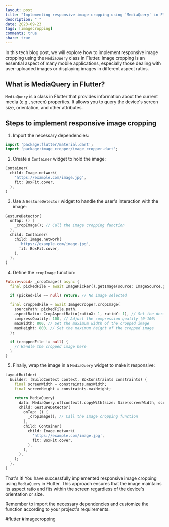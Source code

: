```yaml
---
layout: post
title: "Implementing responsive image cropping using `MediaQuery` in Flutter"
description: " "
date: 2023-09-23
tags: [imagecropping]
comments: true
share: true
---
```


In this tech blog post, we will explore how to implement responsive image cropping using the `MediaQuery` class in Flutter. Image cropping is an essential aspect of many mobile applications, especially those dealing with user-uploaded images or displaying images in different aspect ratios.

## What is MediaQuery in Flutter?

`MediaQuery` is a class in Flutter that provides information about the current media (e.g., screen) properties. It allows you to query the device's screen size, orientation, and other attributes.

## Steps to implement responsive image cropping

1. Import the necessary dependencies:
```dart
import 'package:flutter/material.dart';
import 'package:image_cropper/image_cropper.dart';
```
2. Create a `Container` widget to hold the image:
```dart
Container(
  child: Image.network(
    'https://example.com/image.jpg',
    fit: BoxFit.cover,
  ),
)
```
3. Use a `GestureDetector` widget to handle the user's interaction with the image:
```dart
GestureDetector(
  onTap: () {
    _cropImage(); // Call the image cropping function
  },
  child: Container(
    child: Image.network(
      'https://example.com/image.jpg',
      fit: BoxFit.cover,
    ),
  ),
)
```
4. Define the `cropImage` function:
```dart
Future<void> _cropImage() async {
  final pickedFile = await ImagePicker().getImage(source: ImageSource.gallery);

  if (pickedFile == null) return; // No image selected

  final croppedFile = await ImageCropper.cropImage(
    sourcePath: pickedFile.path,
    aspectRatio: CropAspectRatio(ratioX: 1, ratioY: 1), // Set the desired aspect ratio
    compressQuality: 100, // Adjust the compression quality (0-100)
    maxWidth: 800, // Set the maximum width of the cropped image
    maxHeight: 800, // Set the maximum height of the cropped image
  );

  if (croppedFile != null) {
    // Handle the cropped image here
  }
}
```
5. Finally, wrap the image in a `MediaQuery` widget to make it responsive:
```dart
LayoutBuilder(
  builder: (BuildContext context, BoxConstraints constraints) {
    final screenWidth = constraints.maxWidth;
    final screenHeight = constraints.maxHeight;

    return MediaQuery(
      data: MediaQuery.of(context).copyWith(size: Size(screenWidth, screenHeight)),
      child: GestureDetector(
        onTap: () {
          _cropImage(); // Call the image cropping function
        },
        child: Container(
          child: Image.network(
            'https://example.com/image.jpg',
            fit: BoxFit.cover,
          ),
        ),
      ),
    );
  },
)
```

That's it! You have successfully implemented responsive image cropping using `MediaQuery` in Flutter. This approach ensures that the image maintains its aspect ratio and fits within the screen regardless of the device's orientation or size.

Remember to import the necessary dependencies and customize the function according to your project's requirements.

#flutter #imagecropping